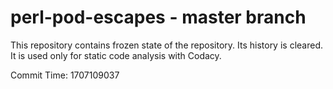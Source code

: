 # perl-pod-escapes - master branch

This repository contains frozen state of the repository.
Its history is cleared. It is used only for static code
analysis with Codacy.

Commit Time: 1707109037